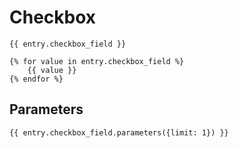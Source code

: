 # Checkbox

```
{{ entry.checkbox_field }}
```

```
{% for value in entry.checkbox_field %}
    {{ value }}
{% endfor %}
```

## Parameters

```
{{ entry.checkbox_field.parameters({limit: 1}) }}
```